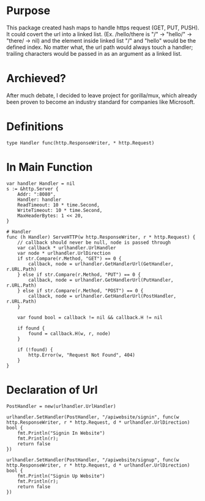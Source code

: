 # Purpose
This package created hash maps to handle https request (GET, PUT, PUSH). It could covert the url into a linked list. (Ex. /hello/there is "/" -> "hello/" -> "there/ -> nil) and the element inside linked list "/" and "hello\" would be the defined index. No matter what, the url path would always touch a handler; trailing characters would be passed in as an argument as a linked list.

# Archieved? 
After much debate, I decided to leave project for gorilla/mux, which already been proven to become an industry standard for companies like Microsoft. 

# Definitions
```
type Handler func(http.ResponseWriter, * http.Request)
```

# In Main Function
```
var handler Handler = nil
s := &http.Server {
	Addr: ":8080",
	Handler: handler
	ReadTimeout: 10 * time.Second,
	WriteTimeout: 10 * time.Second,
	MaxHeaderBytes: 1 << 20,
}

# Handler
func (h Handler) ServeHTTP(w http.ResponseWriter, r * http.Request) {
	// callback should never be null, node is passed through
	var callback * urlhandler.UrlHandler
	var node * urlhandler.UrlDirection
	if str.Compare(r.Method, "GET") == 0 {
		callback, node = urlhandler.GetHandlerUrl(GetHandler, r.URL.Path) 
	} else if str.Compare(r.Method, "PUT") == 0 {
		callback, node = urlhandler.GetHandlerUrl(PutHandler, r.URL.Path) 
	} else if str.Compare(r.Method, "POST") == 0 {
		callback, node = urlhandler.GetHandlerUrl(PostHandler, r.URL.Path)
	}

	var found bool = callback != nil && callback.H != nil

	if found {
		found = callback.H(w, r, node)
	}

	if (!found) {
		http.Error(w, "Request Not Found", 404)
	}
}
```

# Declaration of Url
```
PostHandler = new(urlhandler.UrlHandler)

urlhandler.SetHandler(PostHandler, "/apiwebsite/signin", func(w http.ResponseWriter, r * http.Request, d * urlhandler.UrlDirection) bool {
	fmt.Println("Signin In Website")
	fmt.Println(r);
	return false
})

urlhandler.SetHandler(PostHandler, "/apiwebsite/signup", func(w http.ResponseWriter, r * http.Request, d * urlhandler.UrlDirection) bool {
	fmt.Println("Signin Up Website")
	fmt.Println(r);
	return false
})
```
